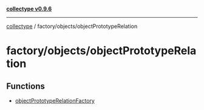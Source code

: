 [**collectype v0.9.6**](../../../README.md)

***

[collectype](../../../modules.md) / factory/objects/objectPrototypeRelation

# factory/objects/objectPrototypeRelation

## Functions

- [objectPrototypeRelationFactory](functions/objectPrototypeRelationFactory.md)
